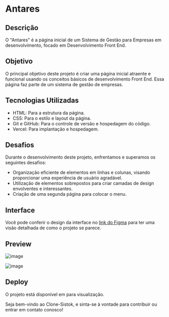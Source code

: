 # Antares


## Descrição

O "Antares" é a página inicial de um Sistema de Gestão para Empresas em desenvolvimento, focado em Desenvolvimento Front End.

## Objetivo

O principal objetivo deste projeto é criar uma página inicial atraente e funcional usando os conceitos básicos de desenvolvimento Front End. Essa página faz parte de um sistema de gestão de empresas.

## Tecnologias Utilizadas

- HTML: Para a estrutura da página.
- CSS: Para o estilo e layout da página.
- Git e GitHub: Para o controle de versão e hospedagem do código.
- Vercel: Para implantação e hospedagem.

## Desafios

Durante o desenvolvimento deste projeto, enfrentamos e superamos os seguintes desafios:

- Organização eficiente de elementos em linhas e colunas, visando proporcionar uma experiência de usuário agradável.
- Utilização de elementos sobrepostos para criar camadas de design envolventes e interessantes.
- Criação de uma segunda página para colocar o menu.

## Interface

Você pode conferir o design da interface no [link do Figma](https://www.figma.com/community/file/979892246159607749) para ter uma visão detalhada de como o projeto se parece.

## Preview

![image](https://github.com/Danielassuncao99/Antares/assets/138625093/be2eb8b3-4e28-45c2-8532-c21d41bf62a0)

![image](https://github.com/Danielassuncao99/Antares/assets/138625093/ba64583b-a0e0-4b37-bf0d-358e3b3ec786)




## Deploy

O projeto está disponível em  para visualização.

Seja bem-vindo ao Clone-Sistok, e sinta-se à vontade para contribuir ou entrar em contato conosco!
